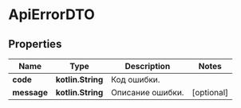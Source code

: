 
# ApiErrorDTO

## Properties
| Name | Type | Description | Notes |
| ------------ | ------------- | ------------- | ------------- |
| **code** | **kotlin.String** | Код ошибки. |  |
| **message** | **kotlin.String** | Описание ошибки. |  [optional] |




